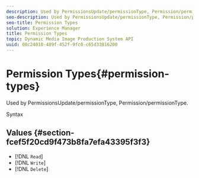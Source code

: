 ```yaml
---
description: Used by PermissionsUpdate/permissionType, Permission/permissionType.
seo-description: Used by PermissionsUpdate/permissionType, Permission/permissionType.
seo-title: Permission Types
solution: Experience Manager
title: Permission Types
topic: Dynamic Media Image Production System API
uuid: 08c24010-489f-452f-9fc0-c65d33816200
---
```


# Permission Types{#permission-types}

Used by PermissionsUpdate/permissionType, Permission/permissionType.

 Syntax 

## Values {#section-fcef5f20cd9f473b8fa7efa43395f3f3}

* [!DNL `Read`] 
* [!DNL `Write`] 
* [!DNL `Delete`]


